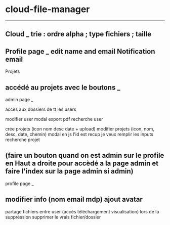 ﻿# cloud-file-manager
------------------
Cloud
_
trie :
ordre alpha ; type fichiers ; taille
------------------
Profile page
_
edit name and email
Notification email
------------------
Projets 

accédé au projets avec le boutons
_
------------------
admin page
_
<Erreur parentid a faire> 

accès aux dossiers de tt les users

modifier user modal
export pdf
recherche user


crée projets (icon nom desc date + upload) 
modifier projets (icon, nom, desc, date, chemin) modal
en js l'id est recup je veux remplir les inputs
recherche projet

(faire un bouton quand on est admin sur le profile en Haut a droite
pour accèdé a la page admin et faire l'index sur la page admin si admin)
------------------
profile page
_

modifier info (nom email mdp)
ajout avatar
------------------
partage fichiers entre user (accès téléchargement visualisation)
lors de la suppréssion supprimer le vrais fichier/dossier